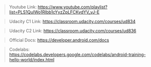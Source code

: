 > Youtube Link: https://www.youtube.com/playlist?list=PLS1QulWo1RIbb1cYyzZpLFCKvdYV_yJ-E

> Udacity C1 Link: https://classroom.udacity.com/courses/ud834

> Udacity C2 Link: https://classroom.udacity.com/courses/ud836

> Official Docs: https://developer.android.com/docs

> Codelabs: https://codelabs.developers.google.com/codelabs/android-training-hello-world/index.html

